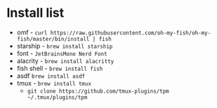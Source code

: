 # Install list
- omf - `curl https://raw.githubusercontent.com/oh-my-fish/oh-my-fish/master/bin/install | fish`
- starship - `brew install starship`
- font - `JetBrainsMono Nerd Font`
- alacrity - `brew install alacritty`
- fish shell - `brew install fish`
- asdf `brew install asdf`
- tmux - `brew install tmux`
    - `git clone https://github.com/tmux-plugins/tpm ~/.tmux/plugins/tpm`
